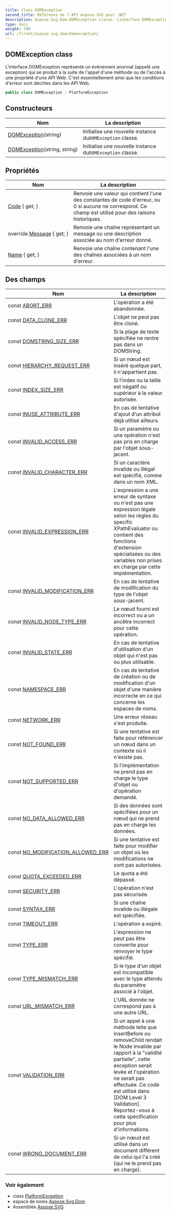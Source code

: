 ```yaml
---
title: Class DOMException
second_title: Référence de l'API Aspose.SVG pour .NET
description: Aspose.Svg.Dom.DOMException classe. Linterface DOMException représente un événement anormal appelé une exception qui se produit à la suite de lappel dune méthode ou de laccès à une propriété dune API Web. Cest essentiellement ainsi que les conditions derreur sont décrites dans les API Web.
type: docs
weight: 790
url: /fr/net/aspose.svg.dom/domexception/
---
```

## DOMException class

L'interface DOMException représente un événement anormal (appelé une exception) qui se produit à la suite de l'appel d'une méthode ou de l'accès à une propriété d'une API Web. C'est essentiellement ainsi que les conditions d'erreur sont décrites dans les API Web.

```csharp
public class DOMException : PlatformException
```

## Constructeurs

| Nom | La description |
| --- | --- |
| [DOMException](domexception/#constructor)(string) | Initialise une nouvelle instance du`DOMException` classe. |
| [DOMException](domexception/#constructor_1)(string, string) | Initialise une nouvelle instance du`DOMException` classe. |

## Propriétés

| Nom | La description |
| --- | --- |
| [Code](../../aspose.svg.dom/domexception/code/) { get; } | Renvoie une valeur qui contient l'une des constantes de code d'erreur, ou 0 si aucune ne correspond. Ce champ est utilisé pour des raisons historiques. |
| override [Message](../../aspose.svg.dom/domexception/message/) { get; } | Renvoie une chaîne représentant un message ou une description associée au nom d'erreur donné. |
| [Name](../../aspose.svg.dom/domexception/name/) { get; } | Renvoie une chaîne contenant l'une des chaînes associées à un nom d'erreur. |

## Des champs

| Nom | La description |
| --- | --- |
| const [ABORT_ERR](../../aspose.svg.dom/domexception/abort_err/) | L'opération a été abandonnée. |
| const [DATA_CLONE_ERR](../../aspose.svg.dom/domexception/data_clone_err/) | L'objet ne peut pas être cloné. |
| const [DOMSTRING_SIZE_ERR](../../aspose.svg.dom/domexception/domstring_size_err/) | Si la plage de texte spécifiée ne rentre pas dans un DOMString. |
| const [HIERARCHY_REQUEST_ERR](../../aspose.svg.dom/domexception/hierarchy_request_err/) | Si un nœud est inséré quelque part, il n'appartient pas. |
| const [INDEX_SIZE_ERR](../../aspose.svg.dom/domexception/index_size_err/) | Si l'index ou la taille est négatif ou supérieur à la valeur autorisée. |
| const [INUSE_ATTRIBUTE_ERR](../../aspose.svg.dom/domexception/inuse_attribute_err/) | En cas de tentative d'ajout d'un attribut déjà utilisé ailleurs. |
| const [INVALID_ACCESS_ERR](../../aspose.svg.dom/domexception/invalid_access_err/) | Si un paramètre ou une opération n'est pas pris en charge par l'objet sous-jacent. |
| const [INVALID_CHARACTER_ERR](../../aspose.svg.dom/domexception/invalid_character_err/) | Si un caractère invalide ou illégal est spécifié, comme dans un nom XML. |
| const [INVALID_EXPRESSION_ERR](../../aspose.svg.dom/domexception/invalid_expression_err/) | L'expression a une erreur de syntaxe ou n'est pas une expression légale selon les règles du specific XPathEvaluator ou contient des fonctions d'extension spécialisées ou des variables non prises en charge par cette implémentation. |
| const [INVALID_MODIFICATION_ERR](../../aspose.svg.dom/domexception/invalid_modification_err/) | En cas de tentative de modification du type de l'objet sous-jacent. |
| const [INVALID_NODE_TYPE_ERR](../../aspose.svg.dom/domexception/invalid_node_type_err/) | Le nœud fourni est incorrect ou a un ancêtre incorrect pour cette opération. |
| const [INVALID_STATE_ERR](../../aspose.svg.dom/domexception/invalid_state_err/) | En cas de tentative d'utilisation d'un objet qui n'est pas ou plus utilisable. |
| const [NAMESPACE_ERR](../../aspose.svg.dom/domexception/namespace_err/) | En cas de tentative de création ou de modification d'un objet d'une manière incorrecte en ce qui concerne les espaces de noms. |
| const [NETWORK_ERR](../../aspose.svg.dom/domexception/network_err/) | Une erreur réseau s'est produite. |
| const [NOT_FOUND_ERR](../../aspose.svg.dom/domexception/not_found_err/) | Si une tentative est faite pour référencer un nœud dans un contexte où il n'existe pas. |
| const [NOT_SUPPORTED_ERR](../../aspose.svg.dom/domexception/not_supported_err/) | Si l'implémentation ne prend pas en charge le type d'objet ou d'opération demandé. |
| const [NO_DATA_ALLOWED_ERR](../../aspose.svg.dom/domexception/no_data_allowed_err/) | Si des données sont spécifiées pour un nœud qui ne prend pas en charge les données. |
| const [NO_MODIFICATION_ALLOWED_ERR](../../aspose.svg.dom/domexception/no_modification_allowed_err/) | Si une tentative est faite pour modifier un objet où les modifications ne sont pas autorisées. |
| const [QUOTA_EXCEEDED_ERR](../../aspose.svg.dom/domexception/quota_exceeded_err/) | Le quota a été dépassé. |
| const [SECURITY_ERR](../../aspose.svg.dom/domexception/security_err/) | L'opération n'est pas sécurisée. |
| const [SYNTAX_ERR](../../aspose.svg.dom/domexception/syntax_err/) | Si une chaîne invalide ou illégale est spécifiée. |
| const [TIMEOUT_ERR](../../aspose.svg.dom/domexception/timeout_err/) | L'opération a expiré. |
| const [TYPE_ERR](../../aspose.svg.dom/domexception/type_err/) | L'expression ne peut pas être convertie pour renvoyer le type spécifié. |
| const [TYPE_MISMATCH_ERR](../../aspose.svg.dom/domexception/type_mismatch_err/) | Si le type d'un objet est incompatible avec le type attendu du paramètre associé à l'objet. |
| const [URL_MISMATCH_ERR](../../aspose.svg.dom/domexception/url_mismatch_err/) | L'URL donnée ne correspond pas à une autre URL. |
| const [VALIDATION_ERR](../../aspose.svg.dom/domexception/validation_err/) | Si un appel à une méthode telle que insertBefore ou removeChild rendait le Node invalide par rapport à la "validité partielle", cette exception serait levée et l'opération ne serait pas effectuée. Ce code est utilisé dans [DOM Level 3 Validation]. Reportez-vous à cette spécification pour plus d'informations. |
| const [WRONG_DOCUMENT_ERR](../../aspose.svg.dom/domexception/wrong_document_err/) | Si un nœud est utilisé dans un document différent de celui qui l'a créé (qui ne le prend pas en charge). |

### Voir également

* class [PlatformException](../../aspose.svg/platformexception/)
* espace de noms [Aspose.Svg.Dom](../../aspose.svg.dom/)
* Assemblée [Aspose.SVG](../../)


